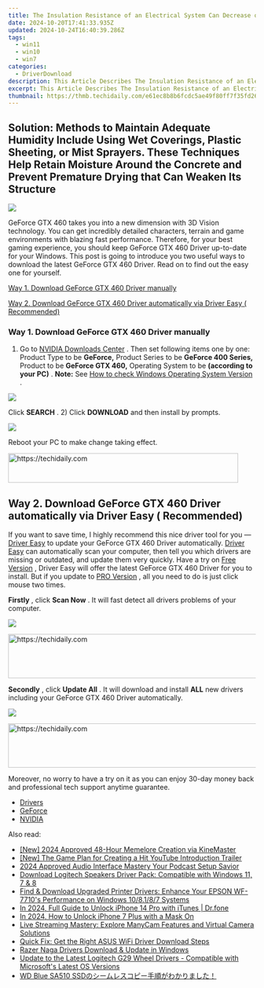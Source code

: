 ```yaml
---
title: The Insulation Resistance of an Electrical System Can Decrease over Time Due to Factors Such as Moisture Ingress, Temperature Changes, and Aging Materials.
date: 2024-10-20T17:41:33.935Z
updated: 2024-10-24T16:40:39.286Z
tags:
  - win11
  - win10
  - win7
categories:
  - DriverDownload
description: This Article Describes The Insulation Resistance of an Electrical System Can Decrease over Time Due to Factors Such as Moisture Ingress, Temperature Changes, and Aging Materials.
excerpt: This Article Describes The Insulation Resistance of an Electrical System Can Decrease over Time Due to Factors Such as Moisture Ingress, Temperature Changes, and Aging Materials.
thumbnail: https://thmb.techidaily.com/e61ec8b8b6fcdc5ae49f80ff7f35fd26c15f5f9f26e0670f639723e26a96ce2a.jpeg
---
```


## Solution: Methods to Maintain Adequate Humidity Include Using Wet Coverings, Plastic Sheeting, or Mist Sprayers. These Techniques Help Retain Moisture Around the Concrete and Prevent Premature Drying that Can Weaken Its Structure

![](https://images.drivereasy.com/wp-content/uploads/2017/02/GeForce_GTX_460_low_3qtr.png)

 GeForce GTX 460 takes you into a new dimension with 3D Vision technology. You can get incredibly detailed characters, terrain and game environments with blazing fast performance. Therefore, for your best gaming experience, you should keep GeForce GTX 460 Driver up-to-date for your Windows. This post is going to introduce you two useful ways to download the latest GeForce GTX 460 Driver. Read on to find out the easy one for yourself.

[Way 1. Download GeForce GTX 460 Driver manually](https://tools.techidaily.com/drivereasy/download/)

[Way 2. Download GeForce GTX 460 Driver automatically via Driver Easy ( Recommended)](https://www.drivereasy.com/knowledge/geforce-gtx-460-driver-download-windows-easily/#2)

### Way 1\. Download GeForce GTX 460 Driver manually

 1) Go to [NVIDIA Downloads Center](https://tools.techidaily.com/drivereasy/download/) . Then set following items one by one: Product Type to be **GeForce,**  Product Series to be **GeForce 400 Series,**  Product to be **GeForce GTX 460,**  Operating System to be **(according to your PC)** . **Note:**  See [How to check Windows Operating System Version](https://tools.techidaily.com/drivereasy/download/) .

![](https://images.drivereasy.com/wp-content/uploads/2017/02/1-20.png)

 Click **SEARCH** . 2) Click **DOWNLOAD** and then install by prompts.

![](https://images.drivereasy.com/wp-content/uploads/2017/02/2-22.png)

 Reboot your PC to make change taking effect.

<!-- affiliate ads begin -->
<a href="https://25home.pxf.io/c/5597632/2148648/16836" target="_top" id="2148648">
  <img src="//a.impactradius-go.com/display-ad/16836-2148648" border="0" alt="https://techidaily.com" width="468" height="60"/>
</a>
<img height="0" width="0" src="https://25home.pxf.io/i/5597632/2148648/16836" style="position:absolute;visibility:hidden;" border="0" />
<!-- affiliate ads end -->

## Way 2\. Download GeForce GTX 460 Driver automatically via Driver Easy ( Recommended)

 If you want to save time, I highly recommend this nice driver tool for you — [Driver Easy](https://tools.techidaily.com/drivereasy/download/) to update your GeForce GTX 460 Driver automatically. [Driver Easy](https://tools.techidaily.com/drivereasy/download/) can automatically scan your computer, then tell you which drivers are missing or outdated, and update them very quickly. Have a try on [Free Version](https://tools.techidaily.com/drivereasy/download/) , Driver Easy will offer the latest GeForce GTX 460 Driver for you to install. But if you update to [PRO Version](https://tools.techidaily.com/drivereasy/download/) , all you need to do is just click mouse two times.

**Firstly** , click **Scan Now** . It will fast detect all drivers problems of your computer.

![](https://images.drivereasy.com/wp-content/uploads/2017/02/SCAN-2.jpg)

<!-- affiliate ads begin -->
<a href="https://aligracehair.sjv.io/c/5597632/1896560/19272" target="_top" id="1896560">
  <img src="//a.impactradius-go.com/display-ad/19272-1896560" border="0" alt="https://techidaily.com" width="728" height="90"/>
</a>
<img height="0" width="0" src="https://aligracehair.sjv.io/i/5597632/1896560/19272" style="position:absolute;visibility:hidden;" border="0" />
<!-- affiliate ads end -->

**Secondly** , click **Update All** . It will download and install **ALL** new drivers including your GeForce GTX 460 Driver automatically.

![](https://images.drivereasy.com/wp-content/uploads/2017/02/GTX-460.jpg)

<!-- affiliate ads begin -->
<a href="https://appsumo.8odi.net/c/5597632/2130874/7443" target="_top" id="2130874">
  <img src="//a.impactradius-go.com/display-ad/7443-2130874" border="0" alt="https://techidaily.com" width="728" height="90"/>
</a>
<img height="0" width="0" src="https://appsumo.8odi.net/i/5597632/2130874/7443" style="position:absolute;visibility:hidden;" border="0" />
<!-- affiliate ads end -->

 Moreover, no worry to have a try on it as you can enjoy 30-day money back and professional tech support anytime guarantee.

* [Drivers](https://tools.techidaily.com/drivereasy/download/)
* [GeForce](https://tools.techidaily.com/drivereasy/download/)
* [NVIDIA](https://tools.techidaily.com/drivereasy/download/)

<ins class="adsbygoogle"
     style="display:block"
     data-ad-format="autorelaxed"
     data-ad-client="ca-pub-7571918770474297"
     data-ad-slot="1223367746"></ins>

<ins class="adsbygoogle"
     style="display:block"
     data-ad-client="ca-pub-7571918770474297"
     data-ad-slot="8358498916"
     data-ad-format="auto"
     data-full-width-responsive="true"></ins>

<span class="atpl-alsoreadstyle">Also read:</span>
<div><ul>
<li><a href="https://fox-hovers.techidaily.com/new-2024-approved-48-hour-memelore-creation-via-kinemaster/"><u>[New] 2024 Approved 48-Hour Memelore Creation via KineMaster</u></a></li>
<li><a href="https://facebook-video-share.techidaily.com/new-the-game-plan-for-creating-a-hit-youtube-introduction-trailer/"><u>[New] The Game Plan for Creating a Hit YouTube Introduction Trailer</u></a></li>
<li><a href="https://extra-information.techidaily.com/2024-approved-audio-interface-mastery-your-podcast-setup-savior/"><u>2024 Approved Audio Interface Mastery Your Podcast Setup Savior</u></a></li>
<li><a href="https://driver-download.techidaily.com/download-logitech-speakers-driver-pack-compatible-with-windows-11-7-and-8/"><u>Download Logitech Speakers Driver Pack: Compatible with Windows 11, 7 & 8</u></a></li>
<li><a href="https://driver-download.techidaily.com/find-and-download-upgraded-printer-drivers-enhance-your-epson-wf-7710s-performance-on-windows-108187-systems/"><u>Find & Download Upgraded Printer Drivers: Enhance Your EPSON WF-7710's Performance on Windows 10/8.1/8/7 Systems</u></a></li>
<li><a href="https://iphone-unlock.techidaily.com/in-2024-full-guide-to-unlock-iphone-14-pro-with-itunes-drfone-by-drfone-ios/"><u>In 2024, Full Guide to Unlock iPhone 14 Pro with iTunes | Dr.fone</u></a></li>
<li><a href="https://ios-unlock.techidaily.com/in-2024-how-to-unlock-iphone-7-plus-with-a-mask-on-by-drfone-ios/"><u>In 2024, How to Unlock iPhone 7 Plus with a Mask On</u></a></li>
<li><a href="https://some-guidance.techidaily.com/live-streaming-mastery-explore-manycam-features-and-virtual-camera-solutions/"><u>Live Streaming Mastery: Explore ManyCam Features and Virtual Camera Solutions</u></a></li>
<li><a href="https://driver-download.techidaily.com/quick-fix-get-the-right-asus-wifi-driver-download-steps/"><u>Quick Fix: Get the Right ASUS WiFi Driver Download Steps</u></a></li>
<li><a href="https://driver-download.techidaily.com/razer-naga-drivers-download-and-update-in-windows/"><u>Razer Naga Drivers Download & Update in Windows</u></a></li>
<li><a href="https://driver-download.techidaily.com/update-to-the-latest-logitech-g29-wheel-drivers-compatible-with-microsofts-latest-os-versions/"><u>Update to the Latest Logitech G29 Wheel Drivers - Compatible with Microsoft's Latest OS Versions</u></a></li>
<li><a href="https://fox-sure.techidaily.com/wd-blue-sa510-ssd/"><u>WD Blue SA510 SSDのシームレスコピー手順がわかりました！</u></a></li>
</ul></div>

